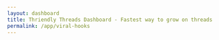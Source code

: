 ```yaml
---
layout: dashboard
title: Thriendly Threads Dashboard - Fastest way to grow on threads
permalink: /app/viral-hooks
---
```


<head>
    <meta charset="UTF-8">
    <meta name="viewport" content="width=device-width, initial-scale=1.0">
    <title>Thriendly Threads Dashboard</title>
    <link href="https://cdn.jsdelivr.net/npm/bootstrap@5.1.3/dist/css/bootstrap.min.css" rel="stylesheet">
    <link rel="stylesheet" href="https://cdnjs.cloudflare.com/ajax/libs/font-awesome/5.15.3/css/all.min.css">
    <style>
        .card-hover:hover {
            transform: translateY(-5px);
            box-shadow: 0 4px 15px rgba(0, 0, 0, 0.1);
            transition: all 0.3s ease;
            cursor: pointer;
        }

        .template-section,
        .example-section {
            /* background-color: #f8f9fa; */
            background-color: #e4f5f7;
            padding: 15px;
            border-radius: 5px;
            margin-bottom: 15px;
        }

        .example-section {
            /* background-color: #0e467d; */
            background-color: #f5f5f5;
        }

        .content-area {
            white-space: pre-wrap;
            font-family: monospace;
            margin-top: 5px;
        }

        .section-title {
            margin-bottom: 0;
            font-weight: bold;
        }

        .hook-creation {
            display: none;
        }

        .hook-creation .row {
            min-height: 400px;
            column-gap: 20px;
        }

        .hook-creation .col {
            padding: 20px;
            border: 1px solid #dee2e6;
            border-radius: 5px;
        }

        #generatedHook pre {
            white-space: pre-wrap;
            word-wrap: break-word;
            max-width: 100%;
            overflow-x: hidden;
        }
    </style>
</head>

<body>
    <div id="content" class="container mt-4">
        <h3 class="mb-4 text-primary">Thriendly Threads Templates</h3>

        <div id="templatesView">
            <div class="mb-4">
                <h5>Viral thread templates that help you grow faster on Threads</h5>
                <p>Just choose a template and ask our AI to create a thread. It does all the magic.</p>
            </div>

            <div class="row" id="templateCards">
                <!-- Template cards will be dynamically inserted here -->
            </div>

            <div class="row mt-4">
                <div class="col-12 text-center">
                    <p>More templates coming soon!</p>
                    <a class="btn btn-success" target="_blank" href="https://forms.gle/vat3karHYLDtL1uL9">Join Priority
                        Waitlist</a>
                </div>
            </div>
        </div>

        <div class="hook-creation">
            <button id="backButton" class="btn btn-secondary mb-3">
                <i class="fas fa-arrow-left"></i> Back to Templates
            </button>
            <h4 class="mb-4">Create Similar Hook</h4>
            <div class="row g-2">
                <div class="col" id="templateSection">
                    <h5 id="templateTitle" class="mb-3"></h5>
                    <p id="templateDescription" class="mb-4"></p>

                    <div class="template-section">
                        <h5 class="section-title">Template:</h5>
                        <div id="templateContent" class="content-area"></div>
                    </div>

                    <div class="example-section">
                        <h5 class="section-title">Example:</h5>
                        <div id="exampleContent" class="content-area"></div>
                    </div>

                    <div class="viewpost-section">
                        <a id="templateSectionLink" target="_blank" href="#" class="btn btn-success">View Post &nbsp;<i
                                class="fa-solid fa-arrow-up-right-from-square"></i></a>
                    </div>
                </div>
                <div class="col" id="createHookSection">
                    <h5>Create Your Hook</h5>
                    <form id="hookForm">
                        <div class="mb-3">
                            <label for="topic" class="form-label">Your Topic</label>
                            <input type="text" class="form-control" id="topic" required
                                placeholder="Eg: 10 ways to make money online">
                        </div>
                        <div class="mb-3">
                            <label for="additionalInfo" class="form-label">Additional Information (optional)</label>
                            <textarea class="form-control" id="additionalInfo" rows="3"></textarea>
                        </div>
                        <button type="submit" class="btn btn-primary">Generate Hook &nbsp;<i
                                class="fa-solid fa-wand-magic-sparkles"></i></button>
                    </form>
                    <div id="generatedHook" class="mt-4"></div>
                </div>
            </div>
        </div>
    </div>

    <script src="https://code.jquery.com/jquery-3.6.0.min.js"></script>
    <script src="https://cdn.jsdelivr.net/npm/bootstrap@5.1.3/dist/js/bootstrap.bundle.min.js"></script>
    <script>
        // Define the JSON data for thread templates
        const threadTemplates = [
            {
                title: "Grab Attention",
                description: "Hook designed to grab users attention. Best suited to increase followers and views",
                icon: "fas fa-eye",
                fullDescription: "This template is designed to quickly capture the audience's attention by highlighting a powerful tool or technology and its potential benefits. It then promises to provide valuable resources or strategies to help users leverage this tool effectively.",
                template: "{Tool/Technology} is a {benefit/advantage}.\nYet people don't know how to {specific action related to the benefit}.\n{X number} of {templates/resources/strategies} that help you {achieve the benefit}.\n({Additional detail about versatility or reuse}) 🧵",
                example: "ChatGPT is a money making machine.\nYet people don't know how to monetize from it.\n10 ChatGPT master prompt templates that help you make money.\n(Prompts can be reused in multiple niches) 🧵",
                link: "https://www.threads.net/@thetipseason/post/C90IUTqSsav"
            },
            {
                title: "How-To Guide",
                description: "Step-by-step instructions on a specific topic",
                icon: "fas fa-list-ol",
                fullDescription: "Create a comprehensive guide that walks your audience through a process or task. Break down complex topics into easy-to-follow steps, making it simple for readers to implement your advice.",
                template: "1. Introduction: [Brief overview of the topic]\n2. Step 1: [First step]\n3. Step 2: [Second step]\n...\n10. Conclusion: [Summary and final thoughts]",
                example: "How to Start a Successful Blog in 10 Steps\n\n1. Introduction: Starting a blog can be a rewarding experience...\n2. Choose your niche: Decide on a topic you're passionate about...\n3. Select a blogging platform: WordPress, Blogger, or Medium...\n...\n10. Conclusion: By following these steps, you'll be well on your way...",
                link: "#"
            },
            // Add more templates here
        ];

        // Function to create a card for each template
        function createTemplateCard(template, index) {
            return `
                <div class="col-md-6 col-lg-4 mb-4">
                    <div class="card h-100 card-hover" data-index="${index}">
                        <div class="card-body text-center">
                            <i class="${template.icon} fa-3x mb-3 text-primary"></i>
                            <h5 class="card-title">${template.title}</h5>
                            <p class="card-text">${template.description}</p>
                        </div>
                    </div>
                </div>
            `;
        }

        // Function to load and display template cards
        function loadTemplateCards() {
            const cardContainer = $('#templateCards');
            threadTemplates.forEach((template, index) => {
                cardContainer.append(createTemplateCard(template, index));
            });
        }

        // Function to show hook creation form
        function showHookCreation(template) {
            $('#templatesView').hide();
            $('#templateTitle').text(template.title);
            $('#templateDescription').text(template.fullDescription);
            $('#templateSectionLink').attr('href', template.link);
            $('#templateContent').text(template.template);
            $('#exampleContent').text(template.example);
            $('.hook-creation').show();
        }

        // Function to show templates view
        function showTemplatesView() {
            $('.hook-creation').hide();
            $('#templatesView').show();
        }

        // Load cards and set up event listeners when the document is ready
        $(document).ready(function () {
            loadTemplateCards();

            // Make entire card clickable
            $(document).on('click', '.card', function () {
                const index = $(this).data('index');
                showHookCreation(threadTemplates[index]);
            });

            // Handle "Back to Templates" button click
            $('#backButton').on('click', function () {
                const topic = $('#topic').val().trim();
                if (topic) {
                    if (confirm("You have a draft topic. Are you sure you want to go back? Your progress will be lost.")) {
                        showTemplatesView();
                        $('#topic').val('');
                        $('#additionalInfo').val('');
                        $('#generatedHook').empty();
                    }
                } else {
                    showTemplatesView();
                }
            });

            // Handle form submission
            $('#hookForm').on('submit', function (e) {
                e.preventDefault();
                const topic = $('#topic').val();
                const additionalInfo = $('#additionalInfo').val();

                // Simulating API call
                setTimeout(() => {
                    const generatedHook = `This is just a sample response! Actual AI responses will be available once we launch. Please join priority waitlist meanwhile! \n\nGenerated hook for "${topic}":\n\n${topic} is a game-changer.\nYet people don't know how to leverage it effectively.\n5 strategies that help you maximize ${topic}'s potential.\n(These strategies work across various industries) 🧵`;
                    $('#generatedHook').html(`<h6>Generated Hook:</h6><pre>${generatedHook}</pre>`);
                }, 1);
            });
        });
    </script>
</body>